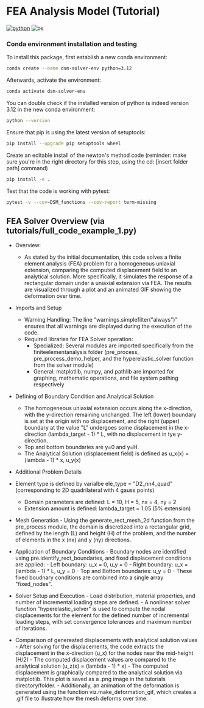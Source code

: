 # FEA Analysis Model (Tutorial)

[![python](https://img.shields.io/badge/python-3.12-blue.svg)](https://www.python.org/)
![os](https://img.shields.io/badge/os-ubuntu%20|%20macos%20|%20windows-blue.svg)



### Conda environment installation and testing

To install this package, first establish a new conda environment:
```bash
conda create --name dsm-solver-env python=3.12
```
Afterwards, activate the environment:
```bash
conda activate dsm-solver-env
```

You can double check if the installed version of python is indeed version 3.12 in the new conda environment:
```bash
python --version
```

Ensure that pip is using the latest version of setuptools:
```bash
pip install --upgrade pip setuptools wheel
```

Create an editable install of the newton's method code (reminder: make sure you're in the right directory for this step, using the cd: [insert folder path] command)
```bash
pip install -e .
```

Test that the code is working with pytest:
```bash
pytest -v --cov=DSM_functions --cov-report term-missing
```


## FEA Solver Overview (via tutorials/full_code_example_1.py)
- Overview:
    - As stated by the initial documentation, this code solves a finite element analysis (FEA) problem for a homogeneous uniaxial extension, comparing the computed displacement field to an analytical solution. More specifically, it simulates the response of a rectangular domain under a uniaxial extension via FEA. The results are visualized through a plot and an animated GIF showing the deformation over time.

- Imports and Setup
    - Warning Handling: The line "warnings.simplefilter("always")" ensures that all warnings are displayed during the execution of the code.
    - Required libraries for FEA Solver operation:
        - Specialized: Several modules are imported specifically from the finiteelementanalysis folder (pre_process, pre_process_demo_helper, and the hyperelastic_solver function from the solver module)
        - General: matplotlib, numpy, and pathlib are imported for graphing, mathematic operations, and file system pathing respectively
          
- Defining of Boundary Condition and Analytical Solution
    - The homogeneous uniaxial extension occurs along the x-direction, with the y-direction remaining unchanged. The left (lower) boundary is set at the origin with no displacement, and the right (upper) boundary at the value "L" undergoes some displacement  in the x-direction (lambda_target - 1) * L, with no displacement in tye y-direction.
    - Top and bottom boundaries are y=0 and y=H.
    - The Analytical Solution (displacement field) is defined as u_x(x) = (lambda - 1) * x, u_y(x)
 
- Additional Problem Details
 - Element type is defined by varialbe ele_type = "D2_nn4_quad" (corresponding to 2D quadrilateral with 4 gauss points)
      - Domain parameters are defined: L = 10, H = 5, nx = 4, ny = 2
      - Extension amount is defined: lambda_target = 1.05 (5% extension)

- Mesh Generation
      - Using the generate_rect_mesh_2d function from the pre_process module, the domain is discretized into a rectangular grid, defined by the length (L) and height (H) of the problem, and the number of elements in the x (nx) and y (ny) directions.
- Application of Boundary Conditions
      - Boundary nodes are identified using pre.identify_rect_boundaries, and fixed displacement conditions are applied:
          - Left boundary: u_x = 0, u_y = 0
          - Right boundary: u_x = (lambda - 1) * L, u_y = 0
          - Top and Bottom boundaries: u_y = 0
      - These fixed boudnary conditions are combined into a single array "fixed_nodes".
- Solver Setup and Execution
      - Load distribution, material properties, and number of incremental loading steps are defined.
      - A nonlinear solver function "hyperelastic_solver" is used to compute the nodal displacements for the element for the defined number of incremental loading steps, with set convergence tolerances and maximum number of iterations.
  
- Comparison of genereated displacements with analytical solution values
      - After solving for the displacements, the code extracts the displacement in the x-direction (u_x) for the nodes near the mid-height (H/2)
      - The computed displacement values are compared to the analytical solution (u_z(x) = (lambda - 1) * x)
      - The computed displacement is graphically compared to the analytical solution via matplotlib. This plot is saved as a .png image in the tutorials directory/folder.
      - Additionally, an animation of the deformation is generated using the function viz.make_deformation_gif, which creates a .gif file to illustrate how the mesh deforms over time.
